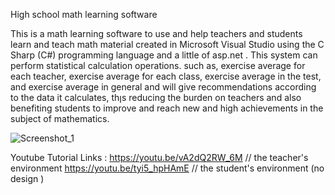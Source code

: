High school math learning software

This is a math learning software to use and help teachers and students learn and teach math material created in Microsoft Visual Studio using the C Sharp (C#) programming language and a little of asp.net . This system can perform statistical calculation operations. such as, exercise average for each teacher, exercise average for each class, exercise average in the test, and exercise average in general and will give recommendations according to the data it calculates, thןs reducing the burden on teachers and also benefiting students to improve and reach new and high achievements in the subject of mathematics.

![Screenshot_1](https://github.com/OriyaShamir/Oriya-Shamir-Math-Project/assets/172430766/be28b69b-f06b-4535-8a05-ee2456eecef1)

Youtube Tutorial
Links : https://youtu.be/vA2dQ2RW_6M // the teacher's environment
https://youtu.be/tyi5_hpHAmE // the student's environment (no design ) 

